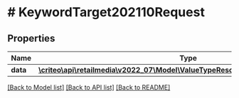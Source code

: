 # # KeywordTarget202110Request

## Properties

Name | Type | Description | Notes
------------ | ------------- | ------------- | -------------
**data** | [**\criteo\api\retailmedia\v2022_07\Model\ValueTypeResourceOfKeywordTarget202110**](ValueTypeResourceOfKeywordTarget202110.md) |  | [optional]

[[Back to Model list]](../../README.md#models) [[Back to API list]](../../README.md#endpoints) [[Back to README]](../../README.md)

